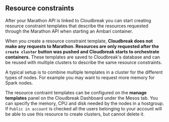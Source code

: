 ## Resource constraints

After your Marathon API is linked to Cloudbreak you can start creating resource constraint templates that describe the resources requested through the Marathon API when starting an Ambari container.

When you create a resource constraint template, **Cloudbreak does not make any requests to Marathon. Resources are only requested after the `create cluster` button was pushed and Cloudbreak starts to orchestrate containers.** These templates are saved to Cloudbreak's database and can be reused with multiple clusters to describe the same resource constraints.

A typical setup is to combine multiple templates in a cluster for the different types of nodes. For example you may want to request more memory for Spark nodes.

The resource contraint templates can be configured on the **manage templates** panel on the Cloudbreak Dashboard under the Mesos tab. You can specify the memory, CPU and disk needed by the nodes in a hostgroup. If `Public in account` is checked all the users belonging to your account will be able to use this resource to create clusters, but cannot delete it.
